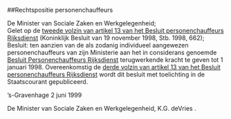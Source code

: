 <meta http-equiv='Content-Type' content='text/html; charset=utf-8' />

##Rechtspositie personenchauffeurs

De Minister van Sociale Zaken en Werkgelegenheid;  
Gelet op de [tweede volzin van artikel 13 van het Besluit personenchauffeurs Rijksdienst](../../../../AMvB/besluit/personenchauffeurs/rijksdienst/BWBR0010015/README.md) (Koninklijk Besluit van 19 november 1998, Stb. 1998, 662);
Besluit:     ten aanzien van de als zodanig individueel aangewezen personenchauffeurs van zijn Ministerie aan het in considerans genoemde [Besluit Personenchauffeurs Rijksdienst](../../../../AMvB/besluit/personenchauffeurs/rijksdienst/BWBR0010015/README.md) terugwerkende kracht te geven tot 1 januari 1998.   Overeenkomstig de [derde volzin van artikel 13 van het Besluit personenchauffeurs Rijksdienst](../../../../AMvB/besluit/personenchauffeurs/rijksdienst/BWBR0010015/README.md) wordt dit besluit met toelichting in de Staatscourant gepubliceerd.

’s-Gravenhage
2 juni 1999

De 
Minister van Sociale Zaken en Werkgelegenheid, 
K.G. deVries .  
